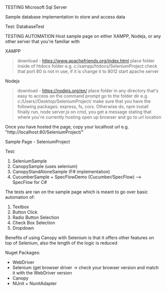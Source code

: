 TESTING Microsoft Sql Server

Sample database implementation to store and access data

Test:
DatabaseTest

TESTING AUTOMATION
Host sample page on either XAMPP, Nodejs, or any other server that you're familiar with

XAMPP
> download - https://www.apachefriends.org/index.html
> place folder inside of htdocs folder e.g. c:/xampp/htdocs/SeleniumProject
> check that port 80 is not in use, if it is change it to 8012
> start apache server

Nodejs
> download - https://nodejs.org/en/
> place folder in any directory that's easy to access
> on the command prompt go to the folder dir e.g. c:/Users/<username>/Desktop/SeleniumProject/
> make sure that you have the following packages: express, fs, cors. Otherwise do, npm install <package-name>
> finally run, node server.js on cmd, you get a message stating that where you're currently hosting
> open up browser and go to url location

Once you have hosted the page, copy your localhost url e.g. "http://localhost:80/SeleniumProject/"

Sample Page - SeleniumProject

Test:

1) SeleniumSample
2) CanopySample (uses selenium)
3) CanopyStandAloneSample (F# implementation)
4) CucumberSample + SpecFlowDemo (Cucumber/SpecFlow) --> SpecFlow for C#

The tests are ran on the sample page which is meant to go over basic automation of:

1) Textbox
2) Button Click
3) Radio Button Selection
4) Check Box Selection
5) Dropdown

Benefits of using Canopy with Selenium is that it offers other features on top of Selenium, also
the length of the logic is reduced

Nuget Packages:

- WebDriver
- Selenium (get browser driver -> check your browser version and match it with the WebDriver version
- Canopy
- NUnit + NunitAdapter
